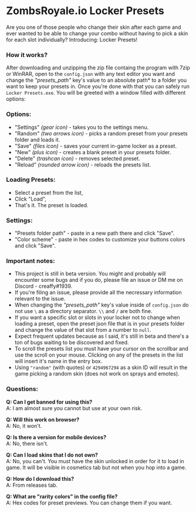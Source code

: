 # ZombsRoyale.io Locker Presets

Are you one of those people who change their skin after each game and ever wanted to be able to change your combo without having to pick a skin for each slot individually? Introducing: Locker Presets!

### How it works?

After downloading and unzipping the zip file containg the program with 7zip or WinRAR, open to the `config.json` with any text editor you want and change the _"presets_path"_ key's value to an absolute path\* to a folder you want to keep your presets in.
Once you're done with that you can safely run `Locker Presets.exe`. You will be greeted with a window filled with different options:

### Options:

- "Settings" *(gear icon)* - takes you to the settings menu.
- "Random" *(two arrows icon)* - picks a random preset from your presets folder and loads it.
- "Save" *(files icon)* - saves your current in-game locker as a preset.
- "New" *(plus icon)* - creates a blank preset in your presets folder.
- "Delete" *(trashcan icon)* - removes selected preset.
- "Reload" *(rounded arrow icon)* - reloads the presets list.

### Loading Presets:

- Select a preset from the list,
- Click "Load",
- That's it. The preset is loaded.

### Settings:

- "Presets folder path" - paste in a new path there and click "Save".
- "Color scheme" - paste in hex codes to customize your buttons colors and click "Save".

### Important notes:

- This project is still in beta version. You might and probably will encounter some bugs and if you do, please file an issue or DM me on Discord - creaffy#1939.
- If you're filing an issue, please provide all the necressary information relevant to the issue.
- When changing the _"presets_path"_ key's value inside of `config.json` do not use `\` as a directory separator. `\\` and `/` are both fine.
- If you want a specific slot or slots in your locker not to change when loading a preset, open the preset json file that is in your presets folder and change the value of that slot from a number to `null`.
- Expect frequent updates because as I said, it's still in beta and there's a ton of bugs waiting to be discovered and fixed.
- To scroll the presets list you must have your cursor on the scrollbar and use the scroll on your mouse. Clicking on any of the presets in the list will insert it's name in the entry box.
- Using `"random"` (with quotes) or `4294967294` as a skin ID will result in the game picking a random skin (does not work on sprays and emotes).

### Questions:

**Q: Can I get banned for using this?**<br>
A: I am almost sure you cannot but use at your own risk.

**Q: Will this work on browser?**<br>
A: No, it won't.

**Q: Is there a version for mobile devices?**<br>
A: No, there isn't.

**Q: Can I load skins that I do not own?**<br>
A: No, you can't. You must have the skin unlocked in order for it to load in game. It will be visible in cosmetics tab but not when you hop into a game.

**Q: How do I download this?**<br>
A: From releases tab.

**Q: What are "rarity colors" in the config file?**<br>
A: Hex codes for preset previews. You can change them if you want.
